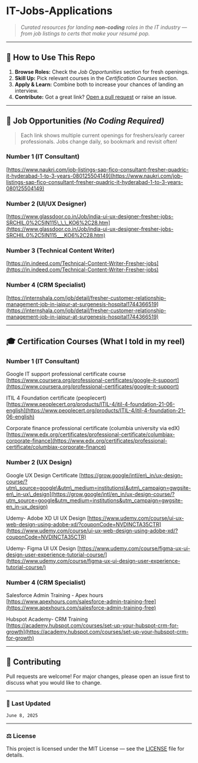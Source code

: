 # IT-Jobs-Applications

> *Curated resources for landing **non-coding** roles in the IT industry — from job listings to certs that make your résumé pop.*

---

## 📌 How to Use This Repo

1. **Browse Roles:** Check the *Job Opportunities* section for fresh openings.
2. **Skill Up:** Pick relevant courses in the *Certification Courses* section.
3. **Apply & Learn:** Combine both to increase your chances of landing an interview.
4. **Contribute:** Got a great link? [Open a pull request](CONTRIBUTING.md) or raise an issue.

---

## 🚀 Job Opportunities *(No Coding Required)*

> Each link shows multiple current openings for freshers/early career professionals. Jobs change daily, so bookmark and revisit often!

### Number 1 (IT Consultant)

[https://www.naukri.com/job-listings-sap-fico-consultant-fresher-quadric-it-hyderabad-1-to-3-years-080125504149](https://www.naukri.com/job-listings-sap-fico-consultant-fresher-quadric-it-hyderabad-1-to-3-years-080125504149)

### Number 2 (UI/UX Designer)

[https://www.glassdoor.co.in/Job/india-ui-ux-designer-fresher-jobs-SRCHIL.0%2C5IN115\_\_\_KO6%2C28.htm](https://www.glassdoor.co.in/Job/india-ui-ux-designer-fresher-jobs-SRCHIL.0%2C5IN115___KO6%2C28.htm)

### Number 3 (Technical Content Writer)

[https://in.indeed.com/Technical-Content-Writer-Fresher-jobs](https://in.indeed.com/Technical-Content-Writer-Fresher-jobs)

### Number 4 (CRM Specialist)

[https://internshala.com/job/detail/fresher-customer-relationship-management-job-in-jaipur-at-surgenesis-hospital1744366519](https://internshala.com/job/detail/fresher-customer-relationship-management-job-in-jaipur-at-surgenesis-hospital1744366519)

---

## 🎓 Certification Courses (What I told in my reel)

### Number 1 (IT Consultant)

Google IT support professional certificate course
[https://www.coursera.org/professional-certificates/google-it-support](https://www.coursera.org/professional-certificates/google-it-support)

ITIL 4 Foundation certificate (peoplecert)
[https://www.peoplecert.org/products/ITIL-4/itil-4-foundation-21-06-english](https://www.peoplecert.org/products/ITIL-4/itil-4-foundation-21-06-english)

Corporate finance professional certificate (columbia university via edX)
[https://www.edx.org/certificates/professional-certificate/columbiax-corporate-finance](https://www.edx.org/certificates/professional-certificate/columbiax-corporate-finance)

### Number 2 (UX Design)

Google UX Design Certificate
[https://grow.google/intl/en\_in/ux-design-course/?utm\_source=google\&utm\_medium=institutions\&utm\_campaign=gwgsite-en\_in-ux\_design](https://grow.google/intl/en_in/ux-design-course/?utm_source=google&utm_medium=institutions&utm_campaign=gwgsite-en_in-ux_design)

Udemy- Adobe XD UI UX Design
[https://www.udemy.com/course/ui-ux-web-design-using-adobe-xd/?couponCode=NVDINCTA35CTR](https://www.udemy.com/course/ui-ux-web-design-using-adobe-xd/?couponCode=NVDINCTA35CTR)

Udemy- Figma UI UX Design
[https://www.udemy.com/course/figma-ux-ui-design-user-experience-tutorial-course/](https://www.udemy.com/course/figma-ux-ui-design-user-experience-tutorial-course/)

### Number 4 (CRM Specialist)

Salesforce Admin Training - Apex hours
[https://www.apexhours.com/salesforce-admin-training-free](https://www.apexhours.com/salesforce-admin-training-free)

Hubspot Academy- CRM Training
[https://academy.hubspot.com/courses/set-up-your-hubspot-crm-for-growth](https://academy.hubspot.com/courses/set-up-your-hubspot-crm-for-growth)

---

## 🤝 Contributing

Pull requests are welcome! For major changes, please open an issue first to discuss what you would like to change.

---

### 📅 Last Updated

`June 8, 2025`

---

### ⚖️ License

This project is licensed under the MIT License — see the [LICENSE](LICENSE) file for details.
